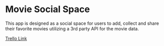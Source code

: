 # Movie Social Space
This app is designed as a social space for users to add, collect and share their favorite movies utilizing a 3rd party API for the movie data.

[Trello Link](https://trello.com/b/GkkB1WfQ/project-3)
